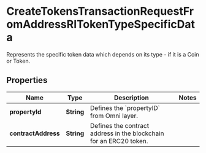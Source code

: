 

# CreateTokensTransactionRequestFromAddressRITokenTypeSpecificData

Represents the specific token data which depends on its type - if it is a Coin or Token.

## Properties

Name | Type | Description | Notes
------------ | ------------- | ------------- | -------------
**propertyId** | **String** | Defines the &#x60;propertyID&#x60; from Omni layer. | 
**contractAddress** | **String** | Defines the contract address in the blockchain for an ERC20 token. | 



